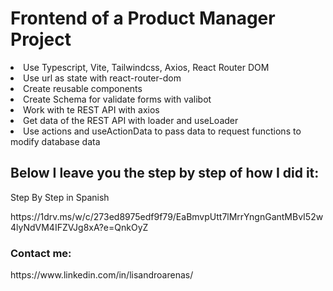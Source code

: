 <h1>Frontend of a Product Manager Project</h1>
<li>Use Typescript, Vite, Tailwindcss, Axios, React Router DOM</li>
<li>Use url as state with react-router-dom</li> 
<li>Create reusable components</li> 
<li>Create Schema for validate forms with valibot</li>
<li>Work with te REST API with axios</li>
<li>Get data of the REST API with loader and useLoader</li>
<li>Use actions and useActionData to pass data to request functions to modify database   data</li>
<h2>Below I leave you the step by step of how I did it:</h2>
<p>Step By Step in Spanish</p>
https://1drv.ms/w/c/273ed8975edf9f79/EaBmvpUtt7lMrrYngnGantMBvI52w4lyNdVM4IFZVJg8xA?e=QnkOyZ
<h3>Contact me:</h3>
<p>https://www.linkedin.com/in/lisandroarenas/</p>


